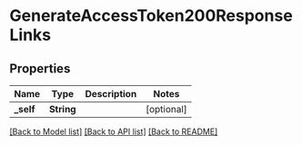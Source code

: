 # GenerateAccessToken200ResponseLinks

## Properties
Name | Type | Description | Notes
------------ | ------------- | ------------- | -------------
**_self** | **String** |  | [optional] 

[[Back to Model list]](../README.md#documentation-for-models) [[Back to API list]](../README.md#documentation-for-api-endpoints) [[Back to README]](../README.md)


